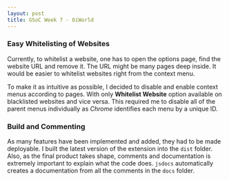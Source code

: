 ```yaml
---
layout: post
title: GSoC Week 7 - OiWorld
---
```


### Easy Whitelisting of Websites

Currently, to whitelist a website, one has to open the options page, find the website URL and remove it. The URL might be many pages deep inside. It would be easier to whitelist websites right from the context menu.

To make it as intuitive as possible, I decided to disable and enable context menus according to pages. With only **Whitelist Website** option available on blacklisted websites and vice versa. This required me to disable all of the parent menus individually as *Chrome* identifies each menu by a unique ID.

### Build and Commenting

As many features have been implemented and added, they had to be made deployable. I built the latest version of the extension into the `dist` folder. Also, as the final product takes shape, comments and documentation is extremely important to explain what the code does. `jsdocs` automatically creates a documentation from all the comments in the `docs` folder.
